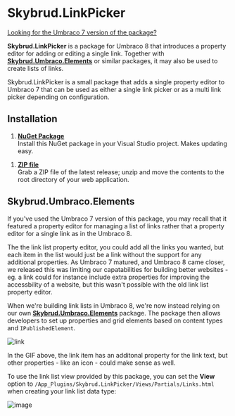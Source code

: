 Skybrud.LinkPicker
==================

[Looking for the Umbraco 7 version of the package?](https://github.com/skybrud/Skybrud.LinkPicker/tree/dev-v7)

**Skybrud.LinkPicker** is a package for Umbraco 8 that introduces a property editor for adding or editing a single link. Together with [**Skybrud.Umbraco.Elements**](https://github.com/skybrud/Skybrud.Umbraco.Elements) or similar packages, it may also be used to create lists of links.











Skybrud.LinkPicker is a small package that adds a single property editor to Umbraco 7 that can be used as either a single link picker or as a multi link picker depending on configuration.

<!--Besides working like most other link pickers, it can also be configured to show a detailed list of the selected links (eg. as the table in the screenshot below).

![Screenshot of Skybrud.LinkPicker](https://cloud.githubusercontent.com/assets/3634580/9728573/2ab5caf0-5609-11e5-87e8-d7585378107e.png)-->

## Installation

1. [**NuGet Package**][NuGetPackage]  
Install this NuGet package in your Visual Studio project. Makes updating easy.

<!--1. [**Umbraco package**][UmbracoPackage]  
Install the package through the Umbraco backoffice.-->

1. [**ZIP file**][GitHubRelease]  
Grab a ZIP file of the latest release; unzip and move the contents to the root directory of your web application.

[NuGetPackage]: https://www.nuget.org/packages/Skybrud.LinkPicker
[UmbracoPackage]: https://our.umbraco.org/projects/backoffice-extensions/skybrudlinkpicker/
[GitHubRelease]: https://github.com/skybrud/Skybrud.LinkPicker/releases

## Skybrud.Umbraco.Elements

If you've used the Umbraco 7 version of this package, you may recall that it featured a property editor for managing a list of links rather that a property editor for a single link as in the Umbraco 8.

The the link list property editor, you could add all the links you wanted, but each item in the list would just be a link without the support for any additional properties. As Umbraco 7 matured, and Umbraco 8 came closer, we released this was limiting our capatabilities for building better websites - eg. a link could for instance include extra properties for improving the accessbility of a website, but this wasn't possible with the old link list property editor.

When we're building link lists in Umbraco 8, we're now instead relying on our own [**Skybrud.Umbraco.Elements**](https://github.com/skybrud/Skybrud.Umbraco.Elements) package. The package then allows developers to set up properties and grid elements based on content types and `IPublishedElement`.

![link](https://user-images.githubusercontent.com/3634580/85072079-c70f7800-b1b8-11ea-98ae-b65f3741c5ac.gif)

In the GIF above, the link item has an additonal property for the link text, but other properties - like an icon - could make sense as well.

To use the link list view provided by this package, you can set the **View** option to `/App_Plugins/Skybrud.LinkPicker/Views/Partials/Links.html` when creating your link list data type:

![image](https://user-images.githubusercontent.com/3634580/85072388-59b01700-b1b9-11ea-8158-182e189af9d7.png)






